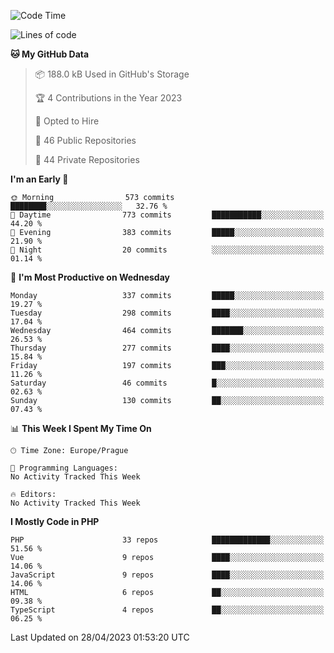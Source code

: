 <!--START_SECTION:waka-->
![Code Time](http://img.shields.io/badge/Code%20Time-1%2C583%20hrs%2058%20mins-blue)

![Lines of code](https://img.shields.io/badge/From%20Hello%20World%20I%27ve%20Written-648.4%20thousand%20lines%20of%20code-blue)

**🐱 My GitHub Data** 

> 📦 188.0 kB Used in GitHub's Storage 
 > 
> 🏆 4 Contributions in the Year 2023
 > 
> 💼 Opted to Hire
 > 
> 📜 46 Public Repositories 
 > 
> 🔑 44 Private Repositories 
 > 
**I'm an Early 🐤** 

```text
🌞 Morning                573 commits         ████████░░░░░░░░░░░░░░░░░   32.76 % 
🌆 Daytime                773 commits         ███████████░░░░░░░░░░░░░░   44.20 % 
🌃 Evening                383 commits         █████░░░░░░░░░░░░░░░░░░░░   21.90 % 
🌙 Night                  20 commits          ░░░░░░░░░░░░░░░░░░░░░░░░░   01.14 % 
```
📅 **I'm Most Productive on Wednesday** 

```text
Monday                   337 commits         █████░░░░░░░░░░░░░░░░░░░░   19.27 % 
Tuesday                  298 commits         ████░░░░░░░░░░░░░░░░░░░░░   17.04 % 
Wednesday                464 commits         ███████░░░░░░░░░░░░░░░░░░   26.53 % 
Thursday                 277 commits         ████░░░░░░░░░░░░░░░░░░░░░   15.84 % 
Friday                   197 commits         ███░░░░░░░░░░░░░░░░░░░░░░   11.26 % 
Saturday                 46 commits          █░░░░░░░░░░░░░░░░░░░░░░░░   02.63 % 
Sunday                   130 commits         ██░░░░░░░░░░░░░░░░░░░░░░░   07.43 % 
```


📊 **This Week I Spent My Time On** 

```text
🕑︎ Time Zone: Europe/Prague

💬 Programming Languages: 
No Activity Tracked This Week

🔥 Editors: 
No Activity Tracked This Week
```

**I Mostly Code in PHP** 

```text
PHP                      33 repos            █████████████░░░░░░░░░░░░   51.56 % 
Vue                      9 repos             ████░░░░░░░░░░░░░░░░░░░░░   14.06 % 
JavaScript               9 repos             ████░░░░░░░░░░░░░░░░░░░░░   14.06 % 
HTML                     6 repos             ██░░░░░░░░░░░░░░░░░░░░░░░   09.38 % 
TypeScript               4 repos             ██░░░░░░░░░░░░░░░░░░░░░░░   06.25 % 
```




 Last Updated on 28/04/2023 01:53:20 UTC
<!--END_SECTION:waka-->
<!--
**AlexKratky/AlexKratky** is a ✨ _special_ ✨ repository because its `README.md` (this file) appears on your GitHub profile.

Here are some ideas to get you started:

- 🔭 I’m currently working on ...
- 🌱 I’m currently learning ...
- 👯 I’m looking to collaborate on ...
- 🤔 I’m looking for help with ...
- 💬 Ask me about ...
- 📫 How to reach me: ...
- 😄 Pronouns: ...
- ⚡ Fun fact: ...
-->
